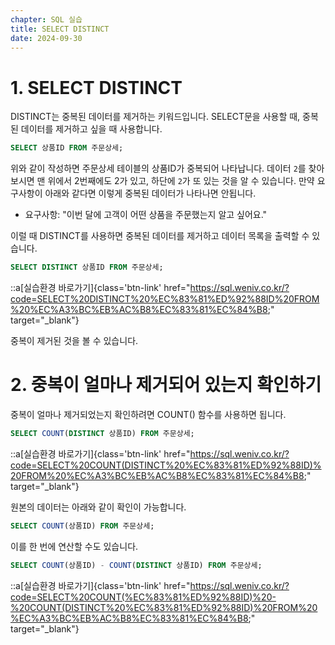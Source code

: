 ```yaml
---
chapter: SQL 실습
title: SELECT DISTINCT
date: 2024-09-30
---
```


# 1. SELECT DISTINCT

DISTINCT는 중복된 데이터를 제거하는 키워드입니다. SELECT문을 사용할 때, 중복된 데이터를 제거하고 싶을 때 사용합니다. 

```sql
SELECT 상품ID FROM 주문상세;
```

위와 같이 작성하면 주문상세 테이블의 상품ID가 중복되어 나타납니다. 데이터 `2`를 찾아보시면 맨 위에서 2번째에도 2가 있고, 하단에 `2`가 또 있는 것을 알 수 있습니다. 만약 요구사항이 아래와 같다면 이렇게 중복된 데이터가 나타나면 안됩니다.

- 요구사항: "이번 달에 고객이 어떤 상품을 주문했는지 알고 싶어요."

이럴 때 DISTINCT를 사용하면 중복된 데이터를 제거하고 데이터 목록을 출력할 수 있습니다.

```sql
SELECT DISTINCT 상품ID FROM 주문상세;
```
::a[실습환경 바로가기]{class='btn-link' href="https://sql.weniv.co.kr/?code=SELECT%20DISTINCT%20%EC%83%81%ED%92%88ID%20FROM%20%EC%A3%BC%EB%AC%B8%EC%83%81%EC%84%B8;" target="\_blank"}

중복이 제거된 것을 볼 수 있습니다.

# 2. 중복이 얼마나 제거되어 있는지 확인하기

중복이 얼마나 제거되었는지 확인하려면 COUNT() 함수를 사용하면 됩니다.

```sql
SELECT COUNT(DISTINCT 상품ID) FROM 주문상세;
```
::a[실습환경 바로가기]{class='btn-link' href="https://sql.weniv.co.kr/?code=SELECT%20COUNT(DISTINCT%20%EC%83%81%ED%92%88ID)%20FROM%20%EC%A3%BC%EB%AC%B8%EC%83%81%EC%84%B8;" target="\_blank"}

원본의 데이터는 아래와 같이 확인이 가능합니다.
```sql
SELECT COUNT(상품ID) FROM 주문상세;
```

이를 한 번에 연산할 수도 있습니다.

```sql
SELECT COUNT(상품ID) - COUNT(DISTINCT 상품ID) FROM 주문상세;
```
::a[실습환경 바로가기]{class='btn-link' href="https://sql.weniv.co.kr/?code=SELECT%20COUNT(%EC%83%81%ED%92%88ID)%20-%20COUNT(DISTINCT%20%EC%83%81%ED%92%88ID)%20FROM%20%EC%A3%BC%EB%AC%B8%EC%83%81%EC%84%B8;" target="\_blank"}